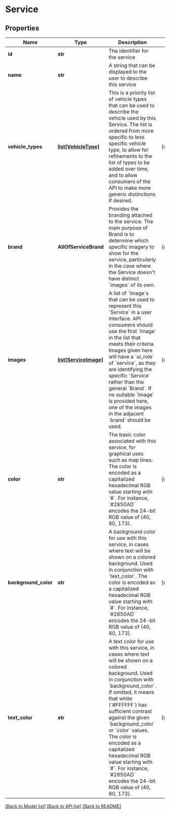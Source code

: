 # Service

## Properties
Name | Type | Description | Notes
------------ | ------------- | ------------- | -------------
**id** | **str** | The identifier for the service | 
**name** | **str** | A string that can be displayed to the user to describe this service | 
**vehicle_types** | [**list[VehicleType]**](VehicleType.md) | This is a priority list of vehicle types that can be used to describe the vehicle used by this Service. The list is ordered from more specific to less specific vehicle type, to allow for refinements to the list of types to be added over time, and to allow consumers of the API to  make more generic distinctions if desired.  | [optional] 
**brand** | **AllOfServiceBrand** | Provides the branding attached to the service. The main purpose of Brand is to determine which specific imagery to show for the service, particularly in the case where the Service doesn&#x27;t have distinct &#x60;images&#x60; of its own.  | [optional] 
**images** | [**list[ServiceImage]**](ServiceImage.md) | A list of &#x60;Image&#x60;s that can be used to represent this &#x60;Service&#x60; in a user interface. API consumers should use the first &#x60;Image&#x60; in the list that meets their criteria.  Images given here will have a &#x60;ui_role&#x60; of &#x60;service&#x60;, as they are identifying the specific &#x60;Service&#x60; rather than the general &#x60;Brand&#x60;. If no suitable &#x60;Image&#x60; is provided here, one of the images in the adjacent &#x60;brand&#x60; should be used.  | [optional] 
**color** | **str** | The basic color associated with this service, for graphical uses such as map lines.  The color is encoded as a capitalized hexadecimal RGB value starting with &#x60;#&#x60;. For instance, &#x60;#2850AD&#x60; encodes the 24-bit RGB value of (40, 80, 173).  | [optional] 
**background_color** | **str** | A background color for use with this service, in cases where text will be shown on a colored background. Used in conjunction with &#x60;text_color&#x60;.  The color is encoded as a capitalized hexadecimal RGB value starting with &#x60;#&#x60;. For instance, &#x60;#2850AD&#x60; encodes the 24-bit RGB value of (40, 80, 173).  | [optional] 
**text_color** | **str** | A text color for use with this service, in cases where text will be shown on a colored background. Used in conjunction with &#x60;background_color&#x60;. If omitted, it means that white (&#x60;#FFFFFF&#x60;) has sufficient contrast against the given &#x60;background_color&#x60; or &#x60;color&#x60; values.  The color is encoded as a capitalized hexadecimal RGB value starting with &#x60;#&#x60;. For instance, &#x60;#2850AD&#x60; encodes the 24-bit RGB value of (40, 80, 173).  | [optional] 

[[Back to Model list]](../README.md#documentation-for-models) [[Back to API list]](../README.md#documentation-for-api-endpoints) [[Back to README]](../README.md)

